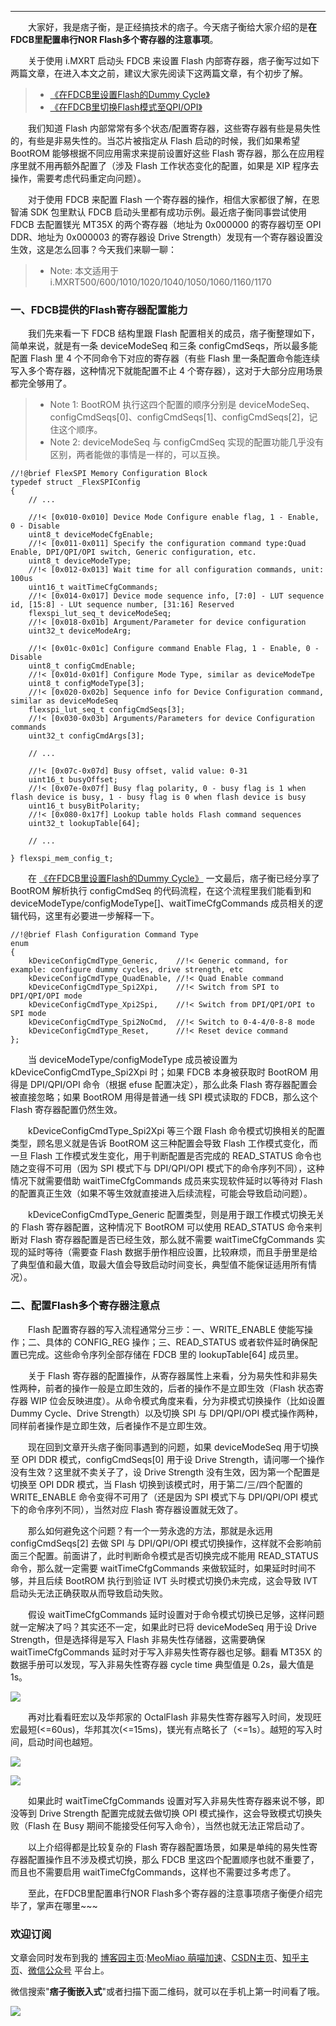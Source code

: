 


---


　　大家好，我是痞子衡，是正经搞技术的痞子。今天痞子衡给大家介绍的是**在FDCB里配置串行NOR Flash多个寄存器的注意事项**。


　　关于使用 i.MXRT 启动头 FDCB 来设置 Flash 内部寄存器，痞子衡写过如下两篇文章，在进入本文之前，建议大家先阅读下这两篇文章，有个初步了解。



> * [《在FDCB里设置Flash的Dummy Cycle》](https://github.com)
> * [《在FDCB里切换Flash模式至QPI/OPI》](https://github.com)


　　我们知道 Flash 内部常常有多个状态/配置寄存器，这些寄存器有些是易失性的，有些是非易失性的。当芯片被指定从 Flash 启动的时候，我们如果希望 BootROM 能够根据不同应用需求来提前设置好这些 Flash 寄存器，那么在应用程序里就不用再额外配置了（涉及 Flash 工作状态变化的配置，如果是 XIP 程序去操作，需要考虑代码重定向问题）。


　　对于使用 FDCB 来配置 Flash 一个寄存器的操作，相信大家都很了解，在恩智浦 SDK 包里默认 FDCB 启动头里都有成功示例。最近痞子衡同事尝试使用 FDCB 去配置镁光 MT35X 的两个寄存器（地址为 0x000000 的寄存器切至 OPI DDR、地址为 0x000003 的寄存器设 Drive Strength）发现有一个寄存器设置没生效，这是怎么回事？今天我们来聊一聊：



> * Note: 本文适用于 i.MXRT500/600/1010/1020/1040/1050/1060/1160/1170


### 一、FDCB提供的Flash寄存器配置能力


　　我们先来看一下 FDCB 结构里跟 Flash 配置相关的成员，痞子衡整理如下，简单来说，就是有一条 deviceModeSeq 和三条 configCmdSeqs，所以最多能配置 Flash 里 4 个不同命令下对应的寄存器（有些 Flash 里一条配置命令能连续写入多个寄存器，这种情况下就能配置不止 4 个寄存器），这对于大部分应用场景都完全够用了。



> * Note 1: BootROM 执行这四个配置的顺序分别是 deviceModeSeq、configCmdSeqs\[0]、configCmdSeqs\[1]、configCmdSeqs\[2]，记住这个顺序。
> * Note 2: deviceModeSeq 与 configCmdSeq 实现的配置功能几乎没有区别，两者能做的事情是一样的，可以互换。



```
//!@brief FlexSPI Memory Configuration Block
typedef struct _FlexSPIConfig
{
    // ...

    //!< [0x010-0x010] Device Mode Configure enable flag, 1 - Enable, 0 - Disable
    uint8_t deviceModeCfgEnable;
    //!< [0x011-0x011] Specify the configuration command type:Quad Enable, DPI/QPI/OPI switch, Generic configuration, etc.
    uint8_t deviceModeType; 
    //!< [0x012-0x013] Wait time for all configuration commands, unit: 100us
    uint16_t waitTimeCfgCommands;
    //!< [0x014-0x017] Device mode sequence info, [7:0] - LUT sequence id, [15:8] - LUt sequence number, [31:16] Reserved
    flexspi_lut_seq_t deviceModeSeq;
    //!< [0x018-0x01b] Argument/Parameter for device configuration
    uint32_t deviceModeArg;

    //!< [0x01c-0x01c] Configure command Enable Flag, 1 - Enable, 0 - Disable 
    uint8_t configCmdEnable;
    //!< [0x01d-0x01f] Configure Mode Type, similar as deviceModeTpe 
    uint8_t configModeType[3];
    //!< [0x020-0x02b] Sequence info for Device Configuration command, similar as deviceModeSeq
    flexspi_lut_seq_t configCmdSeqs[3];
    //!< [0x030-0x03b] Arguments/Parameters for device Configuration commands
    uint32_t configCmdArgs[3];

    // ...

    //!< [0x07c-0x07d] Busy offset, valid value: 0-31
    uint16_t busyOffset;
    //!< [0x07e-0x07f] Busy flag polarity, 0 - busy flag is 1 when flash device is busy, 1 - busy flag is 0 when flash device is busy
    uint16_t busyBitPolarity;
    //!< [0x080-0x17f] Lookup table holds Flash command sequences
    uint32_t lookupTable[64];

    // ...

} flexspi_mem_config_t;

```

　　在 [《在FDCB里设置Flash的Dummy Cycle》](https://github.com) 一文最后，痞子衡已经分享了 BootROM 解析执行 configCmdSeq 的代码流程，在这个流程里我们能看到和 deviceModeType/configModeType\[]、waitTimeCfgCommands 成员相关的逻辑代码，这里有必要进一步解释一下。



```
//!@brief Flash Configuration Command Type
enum
{
    kDeviceConfigCmdType_Generic,    //!< Generic command, for example: configure dummy cycles, drive strength, etc
    kDeviceConfigCmdType_QuadEnable, //!< Quad Enable command
    kDeviceConfigCmdType_Spi2Xpi,    //!< Switch from SPI to DPI/QPI/OPI mode
    kDeviceConfigCmdType_Xpi2Spi,    //!< Switch from DPI/QPI/OPI to SPI mode
    kDeviceConfigCmdType_Spi2NoCmd,  //!< Switch to 0-4-4/0-8-8 mode
    kDeviceConfigCmdType_Reset,      //!< Reset device command
};

```

　　当 deviceModeType/configModeType 成员被设置为 kDeviceConfigCmdType\_Spi2Xpi 时；如果 FDCB 本身被获取时 BootROM 用得是 DPI/QPI/OPI 命令（根据 efuse 配置决定），那么此条 Flash 寄存器配置会被直接忽略；如果 BootROM 用得是普通一线 SPI 模式读取的 FDCB，那么这个 Flash 寄存器配置仍然生效。


　　kDeviceConfigCmdType\_Spi2Xpi 等三个跟 Flash 命令模式切换相关的配置类型，顾名思义就是告诉 BootROM 这三种配置会导致 Flash 工作模式变化，而一旦 Flash 工作模式发生变化，用于判断配置是否完成的 READ\_STATUS 命令也随之变得不可用（因为 SPI 模式下与 DPI/QPI/OPI 模式下的命令序列不同），这种情况下就需要借助 waitTimeCfgCommands 成员来实现软件延时以等待对 Flash 的配置真正生效（如果不等生效就直接进入后续流程，可能会导致启动问题）。


　　kDeviceConfigCmdType\_Generic 配置类型，则是用于跟工作模式切换无关的 Flash 寄存器配置，这种情况下 BootROM 可以使用 READ\_STATUS 命令来判断对 Flash 寄存器配置是否已经生效，那么就不需要 waitTimeCfgCommands 实现的延时等待（需要查 Flash 数据手册作相应设置，比较麻烦，而且手册里是给了典型值和最大值，取最大值会导致启动时间变长，典型值不能保证适用所有情况）。


### 二、配置Flash多个寄存器注意点


　　Flash 配置寄存器的写入流程通常分三步：一、WRITE\_ENABLE 使能写操作；二、具体的 CONFIG\_REG 操作；三、READ\_STATUS 或者软件延时确保配置已完成。这些命令序列全部存储在 FDCB 里的 lookupTable\[64] 成员里。


　　关于 Flash 寄存器的配置操作，从寄存器属性上来看，分为易失性和非易失性两种，前者的操作一般是立即生效的，后者的操作不是立即生效（Flash 状态寄存器 WIP 位会反映进度）。从命令模式角度来看，分为非模式切换操作（比如设置 Dummy Cycle、Drive Strength）以及切换 SPI 与 DPI/QPI/OPI 模式操作两种，同样前者操作是立即生效，后者操作不是立即生效。


　　现在回到文章开头痞子衡同事遇到的问题，如果 deviceModeSeq 用于切换至 OPI DDR 模式，configCmdSeqs\[0] 用于设 Drive Strength，请问哪一个操作没有生效？这里就不卖关子了，设 Drive Strength 没有生效，因为第一个配置是切换至 OPI DDR 模式，当 Flash 切换到该模式时，用于第二/三/四个配置的 WRITE\_ENABLE 命令变得不可用了（还是因为 SPI 模式下与 DPI/QPI/OPI 模式下的命令序列不同），当然对应 Flash 寄存器设置就无效了。


　　那么如何避免这个问题？有一个一劳永逸的方法，那就是永远用 configCmdSeqs\[2] 去做 SPI 与 DPI/QPI/OPI 模式切换操作，这样就不会影响前面三个配置。前面讲了，此时判断命令模式是否切换完成不能用 READ\_STATUS 命令，那么就一定需要 waitTimeCfgCommands 来做软延时，如果延时时间不够，并且后续 BootROM 执行到验证 IVT 头时模式切换仍未完成，这会导致 IVT 启动头无法正确获取从而导致启动失败。


　　假设 waitTimeCfgCommands 延时设置对于命令模式切换已足够，这样问题就一定解决了吗？其实还不一定，如果此时已将 deviceModeSeq 用于设 Drive Strength，但是选择得是写入 Flash 非易失性存储器，这需要确保 waitTimeCfgCommands 延时对于写入非易失性寄存器也足够。翻看 MT35X 的数据手册可以发现，写入非易失性寄存器 cycle time 典型值是 0\.2s，最大值是 1s。


![](https://raw.githubusercontent.com/JayHeng/pzhmcu-picture/master/cnblogs/i.MXRT_FDCB_MultiCfg_MT35X_AC.PNG)


　　再对比看看旺宏以及华邦家的 OctalFlash 非易失性寄存器写入时间，发现旺宏最短(\<\=60us)，华邦其次(\<\=15ms)，镁光有点略长了（\<\=1s）。越短的写入时间，启动时间也越短。


![](https://raw.githubusercontent.com/JayHeng/pzhmcu-picture/master/cnblogs/i.MXRT_FDCB_MultiCfg_MX25UM_AC.PNG)


![](https://raw.githubusercontent.com/JayHeng/pzhmcu-picture/master/cnblogs/i.MXRT_FDCB_MultiCfg_W35T51_AC.PNG)


　　如果此时 waitTimeCfgCommands 设置对写入非易失性寄存器来说不够，即没等到 Drive Strength 配置完成就去做切换 OPI 模式操作，这会导致模式切换失败（Flash 在 Busy 期间不能接受任何写入命令），当然也就无法正常启动了。


　　以上介绍得都是比较复杂的 Flash 寄存器配置场景，如果是单纯的易失性寄存器配置操作且不涉及模式切换，那么 FDCB 里这四个配置顺序也就不重要了，而且也不需要启用 waitTimeCfgCommands，这样也不需要过多考虑了。


　　至此，在FDCB里配置串行NOR Flash多个寄存器的注意事项痞子衡便介绍完毕了，掌声在哪里\~\~\~


### 欢迎订阅


文章会同时发布到我的 [博客园主页](https://github.com):[MeoMiao 萌喵加速](https://biqumo.org)、[CSDN主页](https://github.com)、[知乎主页](https://github.com)、[微信公众号](https://github.com) 平台上。


微信搜索"**痞子衡嵌入式**"或者扫描下面二维码，就可以在手机上第一时间看了哦。


![](https://raw.githubusercontent.com/JayHeng/pzhmcu-picture/master/github/pzhMcu_qrcode_258x258.jpg)



